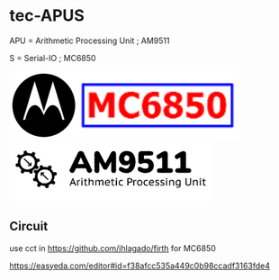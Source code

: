 # tec-APUS

APU = Arithmetic Processing Unit ; AM9511

S   = Serial-IO ; MC6850


![](https://github.com/SteveJustin1963/tec-APUS/blob/master/pics/mc6850.png)
![](https://github.com/SteveJustin1963/tec-APUS/blob/master/pics/am9511%20logo.png)

## Circuit
use cct in https://github.com/jhlagado/firth for MC6850

https://easyeda.com/editor#id=f38afcc535a449c0b98ccadf3163fde4

 
